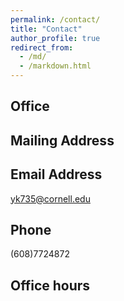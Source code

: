 ```yaml
---
permalink: /contact/
title: "Contact"
author_profile: true
redirect_from: 
  - /md/
  - /markdown.html
---
```


## Office



## Mailing Address



## Email Address
yk735@cornell.edu

## Phone
(608)7724872

## Office hours

